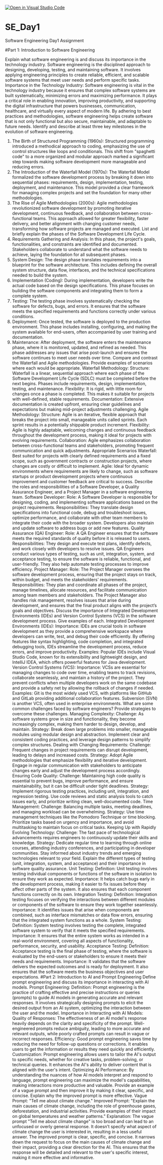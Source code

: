 [![Open in Visual Studio Code](https://classroom.github.com/assets/open-in-vscode-2e0aaae1b6195c2367325f4f02e2d04e9abb55f0b24a779b69b11b9e10269abc.svg)](https://classroom.github.com/online_ide?assignment_repo_id=15569747&assignment_repo_type=AssignmentRepo)
# SE_Day1
Software Engineering Day1 Assignment

#Part 1: Introduction to Software Engineering

Explain what software engineering is and discuss its importance in the technology industry.
Software engineering is the disciplined approach to designing, developing, testing, and maintaining software. It involves applying engineering principles to create reliable, efficient, and scalable software systems that meet user needs and perform specific tasks.
Importance in the Technology Industry: Software engineering is vital in the technology industry because it ensures that complex software systems are built systematically, minimizing errors and maximizing performance. It plays a critical role in enabling innovation, improving productivity, and supporting the digital infrastructure that powers businesses, communication, healthcare, and virtually every aspect of modern life. By adhering to best practices and methodologies, software engineering helps create software that is not only functional but also secure, maintainable, and adaptable to future needs.
Identify and describe at least three key milestones in the evolution of software engineering.
1. The Birth of Structured Programming (1960s):
Structured programming introduced a methodical approach to coding, emphasizing the use of control structures like loops and conditionals. This shift from "spaghetti code" to a more organized and modular approach marked a significant step towards making software development more manageable and reducing errors.
2. The Introduction of the Waterfall Model (1970s):
The Waterfall Model formalized the software development process by breaking it down into sequential phases: requirements, design, implementation, testing, deployment, and maintenance. This model provided a clear framework for managing complex projects and set the foundation for many other methodologies.
3. The Rise of Agile Methodologies (2000s):
Agile methodologies revolutionized software development by promoting iterative development, continuous feedback, and collaboration between cross-functional teams. This approach allowed for greater flexibility, faster delivery, and better alignment with changing customer needs, transforming how software projects are managed and executed.
List and briefly explain the phases of the Software Development Life Cycle.
1. Requirements Gathering and Analysis:
In this phase, the project's goals, functionalities, and constraints are identified and documented. Stakeholders collaborate to understand what the software needs to achieve, laying the foundation for all subsequent phases.
2. System Design:
The design phase translates requirements into a blueprint for the software architecture. This includes defining the overall system structure, data flow, interfaces, and the technical specifications needed to build the system.
3. Implementation (Coding):
During implementation, developers write the actual code based on the design specifications. This phase focuses on building the software components and integrating them to form a complete system.
4. Testing:
The testing phase involves systematically checking the software for defects, bugs, and errors. It ensures that the software meets the specified requirements and functions correctly under various conditions.
5. Deployment:
Once tested, the software is deployed to the production environment. This phase includes installing, configuring, and making the system available for end-users, often accompanied by user training and documentation.
6. Maintenance:
After deployment, the software enters the maintenance phase, where it is monitored, updated, and refined as needed. This phase addresses any issues that arise post-launch and ensures the software continues to meet user needs over time.
Compare and contrast the Waterfall and Agile methodologies. Provide examples of scenarios where each would be appropriate.
Waterfall Methodology:
Structure: Waterfall is a linear, sequential approach where each phase of the Software Development Life Cycle (SDLC) must be completed before the next begins. Phases include requirements, design, implementation, testing, and maintenance.
Flexibility: It is rigid, with little room for changes once a phase is completed. This makes it suitable for projects with well-defined, stable requirements.
Documentation: Extensive documentation is created upfront, ensuring clear guidelines and expectations but making mid-project adjustments challenging.
Agile Methodology:
Structure: Agile is an iterative, flexible approach that breaks the project into small, manageable units called sprints. Each sprint results in a potentially shippable product increment.
Flexibility: Agile is highly adaptable, welcoming changes and continuous feedback throughout the development process, making it ideal for projects with evolving requirements.
Collaboration: Agile emphasizes collaboration between cross-functional teams and stakeholders, promoting frequent communication and quick adjustments.
Appropriate Scenarios
Waterfall: Best suited for projects with clearly defined requirements and a fixed scope, such as government contracts or construction projects, where changes are costly or difficult to implement.
Agile: Ideal for dynamic environments where requirements are likely to change, such as software startups or product development projects where continuous improvement and customer feedback are critical to success.
Describe the roles and responsibilities of a Software Developer, a Quality Assurance Engineer, and a Project Manager in a software engineering team.
Software Developer:
Role: A Software Developer is responsible for designing, coding, and implementing software applications based on the project requirements.
Responsibilities: They translate design specifications into functional code, debug and troubleshoot issues, optimize performance, and collaborate with other team members to integrate their code with the broader system. Developers also maintain and update software to address bugs or add new features.
Quality Assurance (QA) Engineer:
Role: A QA Engineer ensures that the software meets the required standards of quality before it is released to users.
Responsibilities: They design and execute test plans, identify defects, and work closely with developers to resolve issues. QA Engineers conduct various types of testing, such as unit, integration, system, and acceptance testing, to ensure the software is reliable, functional, and user-friendly. They also help automate testing processes to improve efficiency.
Project Manager:
Role: The Project Manager oversees the software development process, ensuring that the project stays on track, within budget, and meets the stakeholders' requirements.
Responsibilities: They plan and coordinate all phases of the project, manage timelines, allocate resources, and facilitate communication among team members and stakeholders. The Project Manager also handles risk management, resolves issues that arise during development, and ensures that the final product aligns with the project’s goals and objectives.
Discuss the importance of Integrated Development Environments (IDEs) and Version Control Systems (VCS) in the software development process. Give examples of each.
Integrated Development Environments (IDEs):
Importance: IDEs are crucial tools in software development as they provide a comprehensive workspace where developers can write, test, and debug their code efficiently. By offering features like syntax highlighting, code completion, and integrated debugging tools, IDEs streamline the development process, reduce errors, and improve productivity.
Examples: Popular IDEs include Visual Studio Code, known for its extensibility and lightweight design, and IntelliJ IDEA, which offers powerful features for Java development.
Version Control Systems (VCS):
Importance: VCSs are essential for managing changes to code over time, enabling teams to track revisions, collaborate seamlessly, and maintain a history of the project. They prevent conflicts when multiple developers work on the same codebase and provide a safety net by allowing the rollback of changes if needed.
Examples: Git is the most widely used VCS, with platforms like GitHub and GitLab providing additional collaboration features. Subversion (SVN) is another VCS, often used in enterprise environments.
What are some common challenges faced by software engineers? Provide strategies to overcome these challenges.
Managing Complexity:
Challenge: As software systems grow in size and functionality, they become increasingly complex, making them harder to design, develop, and maintain.
Strategy: Break down large problems into smaller, manageable modules using modular design and abstraction. Implement clear and consistent coding practices, and leverage design patterns to simplify complex structures.
Dealing with Changing Requirements:
Challenge: Frequent changes in project requirements can disrupt development, leading to delays and increased costs.
Strategy: Adopt Agile methodologies that emphasize flexibility and iterative development. Engage in regular communication with stakeholders to anticipate changes early and adjust the development process accordingly.
Ensuring Code Quality:
Challenge: Maintaining high code quality is essential to prevent bugs, improve performance, and ensure maintainability, but it can be difficult under tight deadlines.
Strategy: Implement rigorous testing practices, including unit, integration, and regression testing. Use code reviews and static analysis tools to catch issues early, and prioritize writing clean, well-documented code.
Time Management:
Challenge: Balancing multiple tasks, meeting deadlines, and managing workload can be overwhelming.
Strategy: Use time management techniques like the Pomodoro Technique or time blocking. Prioritize tasks based on urgency and importance, and avoid multitasking to maintain focus on critical tasks.
Keeping Up with Rapidly Evolving Technology:
Challenge: The fast pace of technological advancements requires engineers to continuously update their skills and knowledge.
Strategy: Dedicate regular time to learning through online courses, attending industry conferences, and participating in developer communities. Stay informed about industry trends and emerging technologies relevant to your field.
Explain the different types of testing (unit, integration, system, and acceptance) and their importance in software quality assurance.
Unit Testing:
Definition: Unit testing involves testing individual components or functions of the software in isolation to ensure they work as expected.
Importance: It helps catch bugs early in the development process, making it easier to fix issues before they affect other parts of the system. It also ensures that each component functions correctly on its own.
Integration Testing:
Definition: Integration testing focuses on verifying the interactions between different modules or components of the software to ensure they work together seamlessly.
Importance: It identifies issues that arise when components are combined, such as interface mismatches or data flow errors, ensuring that the integrated system functions as a whole.
System Testing:
Definition: System testing involves testing the complete, integrated software system to verify that it meets the specified requirements.
Importance: It ensures that the entire system works as intended in a real-world environment, covering all aspects of functionality, performance, security, and usability.
Acceptance Testing:
Definition: Acceptance testing is the final phase of testing, where the software is evaluated by the end-users or stakeholders to ensure it meets their needs and requirements.
Importance: It validates that the software delivers the expected outcomes and is ready for deployment. It also ensures that the software meets the business objectives and user expectations.
#Part 2: Introduction to AI and Prompt Engineering
Define prompt engineering and discuss its importance in interacting with AI models.
Prompt Engineering:
Definition: Prompt engineering is the practice of crafting effective and precise instructions or queries (prompts) to guide AI models in generating accurate and relevant responses. It involves strategically designing prompts to elicit the desired output from an AI system, optimizing the interaction between the user and the model.
Importance in Interacting with AI Models:
Quality of Responses: The effectiveness of an AI model's response heavily depends on the clarity and specificity of the prompt. Well-engineered prompts reduce ambiguity, leading to more accurate and relevant outputs, while poorly crafted prompts can result in vague or incorrect responses.
Efficiency: Good prompt engineering saves time by reducing the need for follow-up questions or corrections. It enables users to get the information or results they need quickly and efficiently.
Customization: Prompt engineering allows users to tailor the AI's output to specific needs, whether for creative tasks, problem-solving, or technical queries. It enhances the AI's ability to deliver content that is aligned with the user's intent.
Optimizing AI Performance: By understanding the nuances of how AI models interpret and respond to language, prompt engineering can maximize the model's capabilities, making interactions more productive and valuable.
Provide an example of a vague prompt and then improve it by making it clear, specific, and concise. Explain why the improved prompt is more effective.
Vague Prompt:
"Tell me about climate change."
Improved Prompt:
"Explain the main causes of climate change, including the role of greenhouse gases, deforestation, and industrial activities. Provide examples of their impact on global temperatures and weather patterns."
Explanation:
The vague prompt "Tell me about climate change" is too broad and can lead to an unfocused or overly general response. It doesn’t specify what aspect of climate change the user is interested in, resulting in a less useful answer.
The improved prompt is clear, specific, and concise. It narrows down the request to focus on the main causes of climate change and their impact, providing a clear direction for the AI. This ensures that the response will be detailed and relevant to the user's specific interest, making it more effective and informative.
